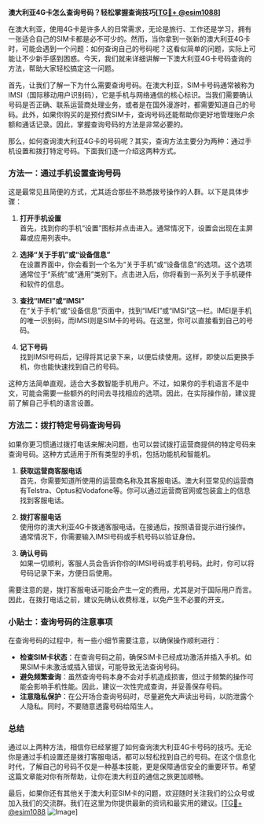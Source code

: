 **澳大利亚4G卡怎么查询号码？轻松掌握查询技巧[[TG💪+ @esim1088](https://t.me/s/esim1088)]**

在澳大利亚，使用4G卡是许多人的日常需求，无论是旅行、工作还是学习，拥有一张适合自己的SIM卡都是必不可少的。然而，当你拿到一张新的澳大利亚4G卡时，可能会遇到一个问题：如何查询自己的号码呢？这看似简单的问题，实际上可能让不少新手感到困惑。今天，我们就来详细讲解一下澳大利亚4G卡号码查询的方法，帮助大家轻松搞定这一问题。

首先，让我们了解一下为什么需要查询号码。在澳大利亚，SIM卡号码通常被称为IMSI（国际移动用户识别码），它是手机与网络通信的核心标识。当我们需要确认号码是否正确、联系运营商处理业务，或者是在国外漫游时，都需要知道自己的号码。此外，如果你购买的是预付费SIM卡，查询号码还能帮助你更好地管理账户余额和通话记录。因此，掌握查询号码的方法是非常必要的。

那么，如何查询澳大利亚4G卡的号码呢？其实，查询方法主要分为两种：通过手机设置和拨打特定号码。下面我们逐一介绍这两种方式。

### 方法一：通过手机设置查询号码

这是最常见且简便的方式，尤其适合那些不熟悉拨号操作的人群。以下是具体步骤：

1. **打开手机设置**  
   首先，找到你的手机“设置”图标并点击进入。通常情况下，设置会出现在主屏幕或应用列表中。

2. **选择“关于手机”或“设备信息”**  
   在设置界面中，你会看到一个名为“关于手机”或“设备信息”的选项。这个选项通常位于“系统”或“通用”类别下。点击进入后，你将看到一系列关于手机硬件和软件的信息。

3. **查找“IMEI”或“IMSI”**  
   在“关于手机”或“设备信息”页面中，找到“IMEI”或“IMSI”这一栏。IMEI是手机的唯一识别码，而IMSI则是SIM卡的号码。在这里，你可以直接看到自己的号码。

4. **记下号码**  
   找到IMSI号码后，记得将其记录下来，以便后续使用。这样，即使以后更换手机，你也能快速找到自己的号码。

这种方法简单直观，适合大多数智能手机用户。不过，如果你的手机语言不是中文，可能会需要一些额外的时间去寻找相应的选项。因此，在实际操作前，建议提前了解自己手机的语言设置。

### 方法二：拨打特定号码查询号码

如果你更习惯通过拨打电话来解决问题，也可以尝试拨打运营商提供的特定号码来查询号码。这种方式适用于所有类型的手机，包括功能机和智能机。

1. **获取运营商客服电话**  
   首先，你需要知道所使用的运营商名称及其客服电话。澳大利亚常见的运营商有Telstra、Optus和Vodafone等。你可以通过运营商官网或包装盒上的信息找到客服电话。

2. **拨打客服电话**  
   使用你的澳大利亚4G卡拨通客服电话。在接通后，按照语音提示进行操作。通常情况下，你需要输入IMSI号码或手机号码以验证身份。

3. **确认号码**  
   如果一切顺利，客服人员会告诉你你的IMSI号码或手机号码。此时，你可以将号码记录下来，方便日后使用。

需要注意的是，拨打客服电话可能会产生一定的费用，尤其是对于国际用户而言。因此，在拨打电话之前，建议先确认收费标准，以免产生不必要的开支。

### 小贴士：查询号码的注意事项

在查询号码的过程中，有一些小细节需要注意，以确保操作顺利进行：

- **检查SIM卡状态**：在查询号码之前，确保SIM卡已经成功激活并插入手机。如果SIM卡未激活或插入错误，可能导致无法查询号码。
- **避免频繁查询**：虽然查询号码本身不会对手机造成损害，但过于频繁的操作可能会影响手机性能。因此，建议一次性完成查询，并妥善保存号码。
- **注意隐私保护**：在公开场合查询号码时，尽量避免大声读出号码，以防泄露个人隐私。同时，不要随意透露号码给陌生人。

### 总结

通过以上两种方法，相信你已经掌握了如何查询澳大利亚4G卡号码的技巧。无论你是通过手机设置还是拨打客服电话，都可以轻松找到自己的号码。在这个信息化时代，了解自己的号码不仅是一种基本技能，更是保障通信安全的重要环节。希望这篇文章能对你有所帮助，让你在澳大利亚的通信之旅更加顺畅。

最后，如果你还有其他关于澳大利亚SIM卡的问题，欢迎随时关注我们的公众号或加入我们的交流群。我们在这里为你提供最新的资讯和最实用的建议。[[TG💪+ @esim1088](https://t.me/s/esim1088) ![Image](https://i.postimg.cc/4NQfJmqS/Snipaste-2025-05-13-00-14-12.png)]
